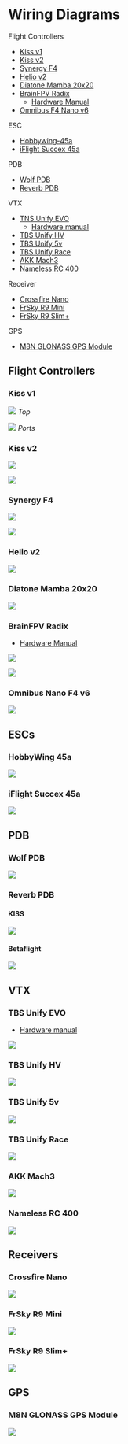 # Wiring Diagrams

Flight Controllers
- [Kiss v1](#kiss-v1)
- [Kiss v2](#kiss-v2)
- [Synergy F4](#Synergy-F4)
- [Helio v2](#helio-v2)
- [Diatone Mamba 20x20](#diatone-mamba-20x20)
- [BrainFPV Radix](#brainfpv-radix)
  - [Hardware Manual](https://www.brainfpv.com/knowledgebase/radix-hardware-manual)
- [Omnibus F4 Nano v6](#omnibus-nano-f4-v6)

ESC
- [Hobbywing-45a](#hobbywing-45a)
- [iFlight Succex 45a](#iflight-succex-45a)

PDB

- [Wolf PDB](#wolf-pdb)
- [Reverb PDB](#reverb-pdb)

VTX
- [TNS Unify EVO](#tbs-unify-evo)
  - [Hardware manual](https://www.team-blacksheep.com/tbs-unify-evo-manual.pdf)
- [TBS Unify HV](#tbs-unify-hv)
- [TBS Unify 5v](#tbs-unify-5v)
- [TBS Unify Race](#tbs-unify-race)
- [AKK Mach3](#akk-mach3)
- [Nameless RC 400](#nameless-rc-400)

Receiver
- [Crossfire Nano](#crossfire-nano)
- [FrSky R9 Mini](#frsky-r9-mini)
- [FrSky R9 Slim+](#frsky-r9-slim)

GPS
- [M8N GLONASS GPS Module](#m8n-glonass-gps-module)

## Flight Controllers

### Kiss v1

![](images/kiss-v1-fc-top.png)
_Top_

![](images/kiss-v1-fc-ports.png)
_Ports_

### Kiss v2

![](images/kiss-v2-2.jpg)

![](images/kiss-v2.png)

### Synergy F4

![](images/synergy-fc-top.png)

![](images/synergy-f4-bottom.png)

### Helio v2

![](images/helio-v2-flight-controller.png)

### Diatone Mamba 20x20

![](images/M_F405_MINI_MK2.png)

### BrainFPV Radix
  - [Hardware Manual](https://www.brainfpv.com/knowledgebase/radix-hardware-manual)

![](images/radix_fc_overview.png)

![](images/radix-crossfire.png)

### Omnibus Nano F4 v6

![](images/Omnibus_F4_Nano_V6.png)

## ESCs

### HobbyWing 45a 

![](images/hobbywing-45a.png)

### iFlight Succex 45a

![](images/iflight-succex-45a.png)

## PDB

### Wolf PDB

![](images/wolf-pdb.png)

### Reverb PDB

#### KISS

![](images/reverb-pdb-kiss.png)

#### Betaflight

![](images/reverb-pdb-betaflight.png)

## VTX

### TBS Unify EVO
- [Hardware manual](https://www.team-blacksheep.com/tbs-unify-evo-manual.pdf)

![](images/unify-evo.jpg)

### TBS Unify HV

![](images/unify-hv.png)

### TBS Unify 5v

![](images/unify-5v.png)

### TBS Unify Race

![](images/tbs-unify-race.png)

### AKK Mach3 

![](images/mach3.png)

### Nameless RC 400

![](images/nameless-rc-vtx-400.png)

## Receivers

### Crossfire Nano

![](images/crsf-nano.png)

### FrSky R9 Mini

![](images/r9-mini.png)

### FrSky R9 Slim+

![](images/frsky-r9-slim-receiver-rx-pinout.png)

## GPS

### M8N GLONASS GPS Module

![](images/gps.png)






